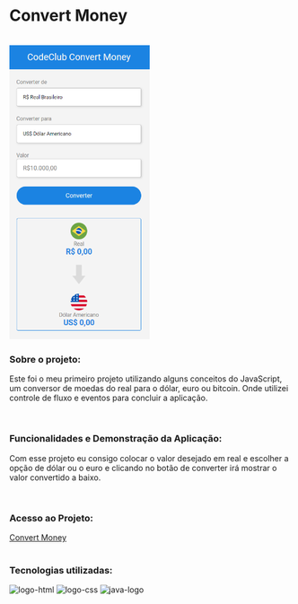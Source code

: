 
<h1>Convert Money</h1>
<br>
<img width="250px" src="https://github.com/Robx33/Projeto-Conversor-de-Moedas/blob/master/assets/2023-01-05...png?raw=true">

<h3>Sobre o projeto:</h3>
<p>Este foi o meu primeiro projeto utilizando alguns conceitos do JavaScript, um conversor de moedas do real para o dólar, euro ou bitcoin.
Onde utilizei controle de fluxo e eventos para concluir a aplicação.</p>
<br>
<h3>Funcionalidades e Demonstração da Aplicação:</h3>
<p> Com esse projeto eu consigo colocar o valor desejado em real e  escolher a opção de dólar ou o euro e clicando no botão de converter irá mostrar
o valor convertido a baixo.</p>
<br>
<h3>Acesso ao Projeto:</h3>
<a href="https://robx33.github.io/Projeto-Conversor-de-Moedas-com-BitCoin/">Convert Money</a>
<br>
<br>
<h3>Tecnologias utilizadas:</h3>
  <img src="https://img.shields.io/badge/HTML5-E34F26?style=for-the-badge&logo=html5&logoColor=white" alt="logo-html" />
  <img src="https://img.shields.io/badge/CSS3-1572B6?style=for-the-badge&logo=css3&logoColor=white" alt="logo-css" />
  <img src="https://img.shields.io/badge/JavaScript-323330?style=for-the-badge&logo=javascript&logoColor=F7DF1E" alt="java-logo" />
